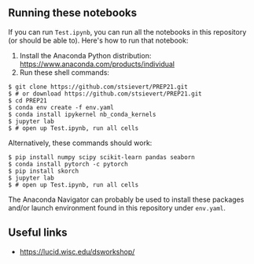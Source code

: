 ## Running these notebooks

If you can run `Test.ipynb`, you can run all the notebooks in this repository
(or should be able to). Here's how to run that notebook:

1. Install the Anaconda Python distribution: https://www.anaconda.com/products/individual
2. Run these shell commands:

``` shell
$ git clone https://github.com/stsievert/PREP21.git
$ # or download https://github.com/stsievert/PREP21.git
$ cd PREP21
$ conda env create -f env.yaml
$ conda install ipykernel nb_conda_kernels
$ jupyter lab
$ # open up Test.ipynb, run all cells
```

Alternatively, these commands should work:

``` shell
$ pip install numpy scipy scikit-learn pandas seaborn
$ conda install pytorch -c pytorch
$ pip install skorch
$ jupyter lab
$ # open up Test.ipynb, run all cells
```

The Anaconda Navigator can probably be used to install these packages and/or launch environment found in this repository under `env.yaml`.

## Useful links

* https://lucid.wisc.edu/dsworkshop/
